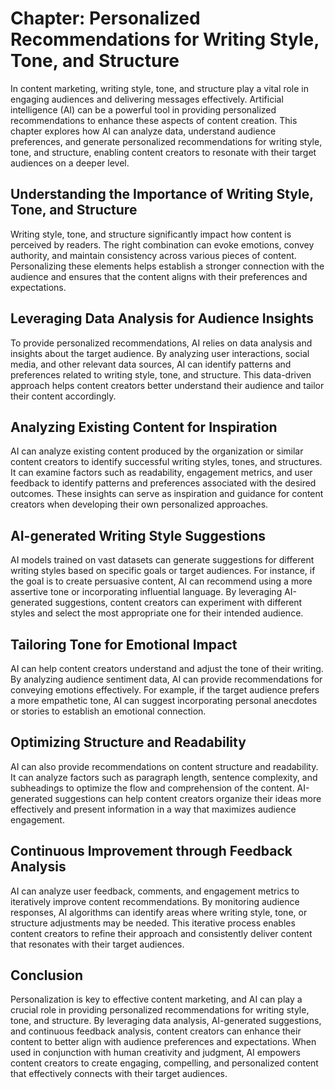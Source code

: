 Chapter: Personalized Recommendations for Writing Style, Tone, and Structure
============================================================================

In content marketing, writing style, tone, and structure play a vital role in engaging audiences and delivering messages effectively. Artificial intelligence (AI) can be a powerful tool in providing personalized recommendations to enhance these aspects of content creation. This chapter explores how AI can analyze data, understand audience preferences, and generate personalized recommendations for writing style, tone, and structure, enabling content creators to resonate with their target audiences on a deeper level.

Understanding the Importance of Writing Style, Tone, and Structure
------------------------------------------------------------------

Writing style, tone, and structure significantly impact how content is perceived by readers. The right combination can evoke emotions, convey authority, and maintain consistency across various pieces of content. Personalizing these elements helps establish a stronger connection with the audience and ensures that the content aligns with their preferences and expectations.

Leveraging Data Analysis for Audience Insights
----------------------------------------------

To provide personalized recommendations, AI relies on data analysis and insights about the target audience. By analyzing user interactions, social media, and other relevant data sources, AI can identify patterns and preferences related to writing style, tone, and structure. This data-driven approach helps content creators better understand their audience and tailor their content accordingly.

Analyzing Existing Content for Inspiration
------------------------------------------

AI can analyze existing content produced by the organization or similar content creators to identify successful writing styles, tones, and structures. It can examine factors such as readability, engagement metrics, and user feedback to identify patterns and preferences associated with the desired outcomes. These insights can serve as inspiration and guidance for content creators when developing their own personalized approaches.

AI-generated Writing Style Suggestions
--------------------------------------

AI models trained on vast datasets can generate suggestions for different writing styles based on specific goals or target audiences. For instance, if the goal is to create persuasive content, AI can recommend using a more assertive tone or incorporating influential language. By leveraging AI-generated suggestions, content creators can experiment with different styles and select the most appropriate one for their intended audience.

Tailoring Tone for Emotional Impact
-----------------------------------

AI can help content creators understand and adjust the tone of their writing. By analyzing audience sentiment data, AI can provide recommendations for conveying emotions effectively. For example, if the target audience prefers a more empathetic tone, AI can suggest incorporating personal anecdotes or stories to establish an emotional connection.

Optimizing Structure and Readability
------------------------------------

AI can also provide recommendations on content structure and readability. It can analyze factors such as paragraph length, sentence complexity, and subheadings to optimize the flow and comprehension of the content. AI-generated suggestions can help content creators organize their ideas more effectively and present information in a way that maximizes audience engagement.

Continuous Improvement through Feedback Analysis
------------------------------------------------

AI can analyze user feedback, comments, and engagement metrics to iteratively improve content recommendations. By monitoring audience responses, AI algorithms can identify areas where writing style, tone, or structure adjustments may be needed. This iterative process enables content creators to refine their approach and consistently deliver content that resonates with their target audiences.

Conclusion
----------

Personalization is key to effective content marketing, and AI can play a crucial role in providing personalized recommendations for writing style, tone, and structure. By leveraging data analysis, AI-generated suggestions, and continuous feedback analysis, content creators can enhance their content to better align with audience preferences and expectations. When used in conjunction with human creativity and judgment, AI empowers content creators to create engaging, compelling, and personalized content that effectively connects with their target audiences.
